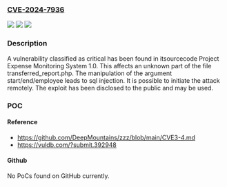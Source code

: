 ### [CVE-2024-7936](https://cve.mitre.org/cgi-bin/cvename.cgi?name=CVE-2024-7936)
![](https://img.shields.io/static/v1?label=Product&message=Project%20Expense%20Monitoring%20System&color=blue)
![](https://img.shields.io/static/v1?label=Version&message=%3D%201.0%20&color=brighgreen)
![](https://img.shields.io/static/v1?label=Vulnerability&message=CWE-89%20SQL%20Injection&color=brighgreen)

### Description

A vulnerability classified as critical has been found in itsourcecode Project Expense Monitoring System 1.0. This affects an unknown part of the file transferred_report.php. The manipulation of the argument start/end/employee leads to sql injection. It is possible to initiate the attack remotely. The exploit has been disclosed to the public and may be used.

### POC

#### Reference
- https://github.com/DeepMountains/zzz/blob/main/CVE3-4.md
- https://vuldb.com/?submit.392948

#### Github
No PoCs found on GitHub currently.

